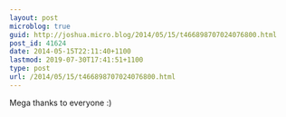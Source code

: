```yaml
---
layout: post
microblog: true
guid: http://joshua.micro.blog/2014/05/15/t466898707024076800.html
post_id: 41624
date: 2014-05-15T22:11:40+1100
lastmod: 2019-07-30T17:41:51+1100
type: post
url: /2014/05/15/t466898707024076800.html
---
```

Mega thanks to everyone :)
